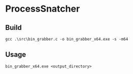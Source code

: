 # ProcessSnatcher
 
## Build
```
gcc .\src\bin_grabber.c -o bin_grabber_x64.exe -s -m64
```

## Usage
```
bin_grabber_x64.exe <output_directory>
```